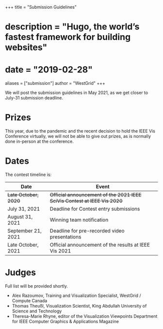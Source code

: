 +++
title = "Submission Guidelines"
# description = "Hugo, the world’s fastest framework for building websites"
# date = "2019-02-28"
aliases = ["submission"]
author = "WestGrid"
+++

We will post the submission guidelines in May 2021, as we get closer to July-31 submission deadline.




<!-- Your submission should include: -->
<!-- - A 2-page PDF describing your visualization and analysis techniques. Focus on the techniques you used and results you -->
<!--   obtained. Do not waste space on background information or data descriptions. Please follow the formatting guidelines -->
<!--   for the manuscript. (you can download LaTeX and Word templates from this site). -->
<!-- - Images which explain how your visualizations help answering the questions. The images should be appended to the 2-page -->
<!--   document (thus, your whole PDF document should have more than 2 pages). The PDF document should be no bigger than 50 -->
<!--   MB in size. -->
<!-- - An MPEG, AVI, or Quicktime video (duration at most 10 minutes) showing the system, methods, or processes in -->
<!--   action. This will be most helpful for demonstrating the effectiveness of your approach. -->

<!-- To submit: -->
<!-- - Visit https://new.precisionconference.com -->
<!-- - Sign in or create an account -->
<!-- - Read and accept the privacy policy and terms and conditions -->
<!-- - Once the account is created, go to the submit tab and choose the following: -->
<!-- *** provide a screenshot *** -->
<!-- - Edit the submission with your data and record the changes -->

<!-- The review process will be single or double blind, we leave it to the discretion of the authors whether they want to -->
<!-- disclose their identity in their submissions. -->






# Prizes

This year, due to the pandemic and the recent decision to hold the IEEE Vis Conference virtually, we will not be able to
give out prizes, as is normally done in-person at the conference.




<!-- Compute Canada's previous *Visualize This!* prizes included 4K monitors and SSD drives. -->
<!-- Normally providing prizes to the winning team(s) -- one prize per team.  -->
<!-- All submissions, subject to review, will be featured in the conference USB stick. -->
<!-- A poster at the conference for the winning entry. Depending on availability, other teams may be invited to submit a poster. -->




# Dates

<!-- We will be following the process of the last years. There might be slight changes but the plan is this: -->

The contest timeline is:

| Date | Event |
| -- | -- |
| ~~Late October, 2020~~ | ~~Official announcement of the 2021 IEEE SciVis Contest at IEEE Vis 2020~~ |
| July 31, 2021 | Deadline for Contest entry submissions|
| August 31, 2021 | Winning team notification |
| September 21, 2021 | Deadline for pre-recorded video presentations |
| Late October, 2021 | Official announcement of the results at IEEE Vis 2021 |

<!-- - September 21, 2021 - Deadline for pre-recorded video presentations. -->





# Judges

<!-- Describe the jury and the review process. A typical jury consists of 6 reviewers: three domain scientists and three -->
<!-- people from vis (including AR). -->

Full list will be provided shortly.

- Alex Razoumov, Training and Visualization Specialist, WestGrid / Compute Canada
- Thomas Theußl, Visualization Scientist, King Abdullah University of Science and Technology
- Theresa-Marie Rhyne, editor of the Visualization Viewpoints Department for IEEE Computer Graphics & Applications
  Magazine <!-- , Associate Editor of IEEE Computing Now -->


<!-- - Weiguang, HPC Analyst, SHARCNET / Compute Canada -->
<!-- - Yohai Meiron, HPC Analyst, SciNet / Compute Canada -->
<!-- - Hosein Shahnas, Research Scientist, Earth Sciences, University of Toronto -->
<!-- - how about Marcelo? -->
<!-- some judges from https://kaust-vislab.github.io/SciVis2020/submission.html -->
<!-- - Farhad Baratchi from ACEnet: Let me know if you need help with the contest ... always up for helping. -->




<!-- VIS 2021 SciVis Contest CHAIRS -->
<!-- Alex Razoumov, WestGrid -->
<!-- Madhu Srinivasan, HP -->


<!-- 2020 panel: -->
<!-- - Thomas Theußl, Visualization Scientist, King Abdullah University of Science and Technology. -->
<!-- - Madhu Srinivasan, Scientist - Visualization and Machine Learning, Hewlett Packard Enterprise. -->
<!-- - Guoning Chen. Associate Professor, University of Houston. -->
<!-- - Ibrahim Hoteit, Associate Professor, King Abdullah University of Science and Technology. -->
<!-- - Shehzad Afzal, Postdoctoral Fellow, King Abdullah University of Science and Technology. -->
<!-- - Aneesh C. Subramanian, Assistant Professor, University of California, San Diego. -->
<!-- - Bruce Cornuelle, Director of the Physical Oceanography Research Division, University of California, San Diego. -->
<!-- - Silvio Rizzi, Visualization and Analysis, Argonne National Laboratory. -->
<!-- - Theresa-Marie Rhyne, editor of the Visualization Viewpoints Department for IEEE Computer Graphics & Applications -->
<!--   Magazine, Associate Editor of IEEE Computing Now. -->
